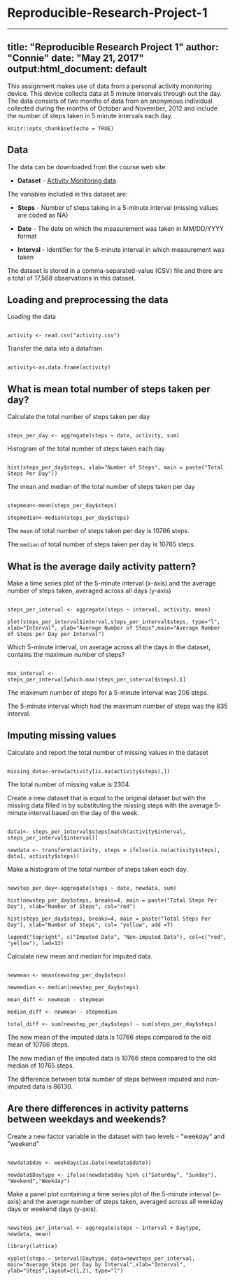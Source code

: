 # Reproducible-Research-Project-1
---
title: "Reproducible Research Project 1"
author: "Connie"
date: "May 21, 2017"
output:html_document: default
---

This assignment makes use of data from a personal activity monitoring device. This device collects data at 5 minute intervals through out the day. The data consists of two months of data from an anonymous individual collected during the months of October and November, 2012 and include the number of steps taken in 5 minute intervals each day.

```{r setup, include=FALSE}
knitr::opts_chunk$set(echo = TRUE)
```

## Data

The data can be downloaded from the course web site: 

* **Dataset** - [Activity Monitoring data](http://rmarkdown.rstudio.com)

The variables included in this dataset are:

* **Steps** - Number of steps taking in a 5-minute interval (missing values are coded as NA)

* **Date** - The date on which the measurement was taken in MM/DD/YYYY format

* **Interval** - Identifier for the 5-minute interval in which measurement was taken

The dataset is stored in a comma-separated-value (CSV) file and there are a total of 17,568 observations in this dataset.

## Loading and preprocessing the data

Loading the data

```{r echo = TRUE, message = FALSE}

activity <- read.csv("activity.csv")

```

Transfer the data into a datafram

```{r echo = TRUE, message = FALSE}

activity<-as.data.frame(activity)

```

## What is mean total number of steps taken per day?

Calculate the total number of steps taken per day

```{r echo = TRUE, message = FALSE}

steps_per_day <- aggregate(steps ~ date, activity, sum)

```

Histogram of the total number of steps taken each day

```{r echo = TRUE, message = FALSE}

hist(steps_per_day$steps, xlab="Number of Steps", main = paste("Total Steps Per Day"))

```

The mean and median of the total number of steps taken per day

```{r echo = TRUE, message = FALSE}

stepmean<-mean(steps_per_day$steps)

stepmedian<-median(steps_per_day$steps)

```

The `mean` of total number of steps taken per day is 10766 steps.

The `median` of total number of steps taken per day is 10765 steps.


## What is the average daily activity pattern?

Make a time series plot of the 5-minute interval (x-axis) and the average number of steps taken, averaged across all days (y-axis)

```{r echo = TRUE, message = FALSE}

steps_per_interval <- aggregate(steps ~ interval, activity, mean)

plot(steps_per_interval$interval,steps_per_interval$steps, type="l", xlab="Interval", ylab="Average Number of Steps",main="Average Number of Steps per Day per Interval")

```

Which 5-minute interval, on average across all the days in the dataset, contains the maximum number of steps?

```{r echo = TRUE, message = FALSE}

max_interval <- steps_per_interval[which.max(steps_per_interval$steps),1]

```

The maximum number of steps for a 5-minute interval was 206 steps.

The 5-minute interval which had the maximum number of steps was the 835 interval.

## Imputing missing values

Calculate and report the total number of missing values in the dataset

```{r echo = TRUE, message = FALSE}

missing_data<-nrow(activity[is.na(activity$steps),])

```

The total number of missing value is 2304.

Create a new dataset that is equal to the original dataset but with the missing data filled in by substituting the missing steps with the average 5-minute interval based on the day of the week.

```{r echo = TRUE, message = FALSE}

data1<- steps_per_interval$steps[match(activity$interval, steps_per_interval$interval)]

newdata <- transform(activity, steps = ifelse(is.na(activity$steps), data1, activity$steps))

```
Make a histogram of the total number of steps taken each day.

```{r echo = TRUE, message = FALSE}

newstep_per_day<-aggregate(steps ~ date, newdata, sum)

hist(newstep_per_day$steps, breaks=4, main = paste("Total Steps Per Day"), xlab="Number of Steps", col="red")

hist(steps_per_day$steps, breaks=4, main = paste("Total Steps Per Day"), xlab="Number of Steps", col= "yellow", add =T)

legend("topright", c("Imputed Data", "Non-imputed Data"), col=c("red", "yellow"), lwd=13)

```

Calculate new mean and median for imputed data.

```{r echo = TRUE, message = FALSE}

newmean <- mean(newstep_per_day$steps)

newmedian <- median(newstep_per_day$steps)

mean_diff <- newmean - stepmean

median_diff <- newmean - stepmedian

total_diff <- sum(newstep_per_day$steps) - sum(steps_per_day$steps)

```
The new mean of the imputed data is 10766 steps compared to the old mean of 10766 steps. 

The new median of the imputed data is 10766 steps compared to the old median of 10765 steps. 

The difference between total number of steps between imputed and non-imputed data is 86130.


## Are there differences in activity patterns between weekdays and weekends?

Create a new factor variable in the dataset with two levels - "weekday" and "weekend"

```{r echo = TRUE, message = FALSE}

newdata$day <- weekdays(as.Date(newdata$date))

newdata$Daytype <- ifelse(newdata$day %in% c("Saturday", "Sunday"), "Weekend","Weekday")

```
Make a panel plot containing a time series plot of the 5-minute interval (x-axis) and the average number of steps taken, averaged across all weekday days or weekend days (y-axis).

```{r echo = TRUE, message = FALSE}

newsteps_per_interval <- aggregate(steps ~ interval + Daytype, newdata, mean)

library(lattice) 

xyplot(steps ~ interval|Daytype, data=newsteps_per_interval, main="Average Steps per Day by Interval",xlab="Interval", ylab="Steps",layout=c(1,2), type="l")

